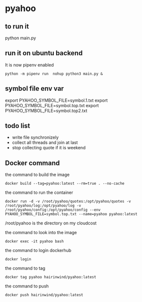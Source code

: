 # pyahoo

## to run it 
python main.py

## run it on ubuntu backend
It is now pipenv enabled  
```
python -m pipenv run  nohup python3 main.py &
```

## symbol file env var
export PYAHOO_SYMBOL_FILE=symbol.1.txt
export PYAHOO_SYMBOL_FILE=symbol.top.txt
export PYAHOO_SYMBOL_FILE=symbol.top2.txt

## todo list 
- write file synchronizely
- collect all threads and join at last
- stop collecting quote if it is weekend

## Docker command 
the command to build the image
```
docker build --tag=pyahoo:latest --rm=true . --no-cache
```

the command to run the container
```
docker run -d -v /root/pyahoo/quotes:/opt/pyahoo/quotes -v /root/pyahoo/log:/opt/pyahoo/log -v /root/pyahoo/config:/opt/pyahoo/config --env PYAHOO_SYMBOL_FILE=symbol.top.txt --name=pyahoo pyahoo:latest
```
/root/pyahoo is the directory on my cloudcost

the command to look into the image
```
docker exec -it pyahoo bash
```

the command to login dockerhub
```
docker login
```

the command to tag
```
docker tag pyahoo hairinwind/pyahoo:latest
```

the command to push
```
docker push hairinwind/pyahoo:latest
```
